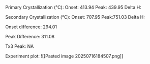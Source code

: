 Primary Crystallization (°C):
	Onset: 413.94
	Peak: 439.95
	Delta H:
	
Secondary Crystallization  (°C):
	Onset: 707.95
	Peak:751.03
	Delta H:
	
Onset difference: 294.01

Peak Difference: 311.08

Tx3 Peak: NA
<!-- PUBLISH STOP -->
Experiment plot:
![[Pasted image 20250716184507.png]]
